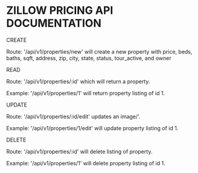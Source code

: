 # ZILLOW PRICING API DOCUMENTATION


CREATE

Route: '/api/v1/properties/new' will create a new property with price, beds, baths, sqft, address, zip, city, state, status, tour_active, and owner

READ

Route: '/api/v1/properties/:id' which will return a property.

Example: '/api/v1/properties/1' will return property listing of id 1.

UPDATE

Route: '/api/v1/properties/:id/edit' updates an image/'.

Example: '/api/v1/properties/1/edit' will update property listing of id 1.

DELETE

Route: '/api/v1/properties/:id' will delete listing of property.

Example: '/api/v1/properties/1' will delete property listing of id 1.

